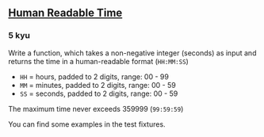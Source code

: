 <h2><a href=https://www.codewars.com/kata/52685f7382004e774f0001f7/train/javascript target="_blank">Human Readable Time</a></h2><h3>5 kyu</h3><p>Write a function, which takes a non-negative integer (seconds) as input and returns the time in a human-readable format (<code>HH:MM:SS</code>)</p><ul><li><code>HH</code> = hours, padded to 2 digits, range: 00 - 99</li><li><code>MM</code> = minutes, padded to 2 digits, range: 00 - 59</li><li><code>SS</code> = seconds, padded to 2 digits, range: 00 - 59</li></ul><p>The maximum time never exceeds 359999 (<code>99:59:59</code>)</p><p>You can find some examples in the test fixtures.</p>